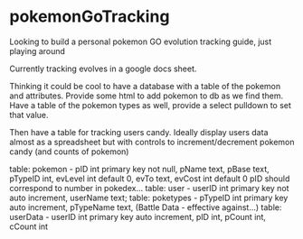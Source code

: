 # pokemonGoTracking
Looking to build a personal pokemon GO evolution tracking guide, just playing around

Currently tracking evolves in a google docs sheet.

Thinking it could be cool to have a database with a table of the pokemon and attributes.
Provide some html to add pokemon to db as we find them.
Have a table of the pokemon types as well, provide a select pulldown to set that value.

Then have a table for tracking users candy.
Ideally display users data almost as a spreadsheet but with controls to increment/decrement 
pokemon candy (and counts of pokemon)

table: pokemon   - pID int primary key not null, pName text, pBase text, pTypeID int, evLevel int default 0, evTo text, evCost int default 0
pID should correspond to number in pokedex...
table: user      - userID int primary key not auto increment, userName text;
table: poketypes - pTypeID int primary key auto increment, pTypeName text, (Battle Data - effective against...) 
table: userData  - userID int primary key auto increment, pID int, pCount int, cCount int
